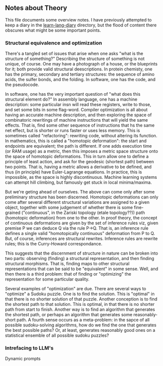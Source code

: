 Notes about Theory
------------------
This file documents some overview notes. I have previously attempted
to keep a diary in the [learn-lang-diary](learn-lang-diary) directory,
but the flood of content there obscures what might be some important
points.

### Structural equivalence and optimization
There's a tangled set of issues that arise when one asks "what is the
structure of something?" Describing the structure of something is not
unique, of course. One may have a photograph of a house, or the
blueprints for it; both provide valid structural deescriptions. In
protein chemisty, one has the primary, secondary and tertiary
structures: the sequence of amino acids, the sulfer bonds, and the
folding. In software, one has the code, and the pseudocode.

In software, one has the very important question of "what does this
structural element do?" In assembly language, one has a machine
description: some particular insn will read these registers, write to
those, and set some bits in some flag-word. Compiler optimization is all
about having an accurate machine description, and then exploring the
space of combinatoric rewritings of machine instructions that will yield
the same effects. That is, find some other sequence of instructions that
hs the same net effect, but is shorter or runs faster or uses less
memory. This is sometimes called "refactoring": rewriting code, without
altering its function. In mathematics, this is called a "homotopic
deformation": the start and endpoints are equivalent; the path is
different. If one adds execution time (or RAM usage) as a metric, then
this imposes a metric space structure onto the space of homotopic
deformations. This in turn allow one to define a principle of least
action, and ask for the geodesic (shortest path) between two points.
That is, having a metric allows a derivative to be defined, and thus (in
principle) have Euler-Lagrange equations. In practice, this is
impossible, as the space is highly discontinuous. Machine learning
systems can attempt hill climbing, but famously get stuck in local
minima/maxima.

But we're geting ahead of ourselves. The above can come only after some
preliminary structure has been discerned. Homotopic deformations can only
come after several different structural variations are assigned to a
given object, together with some judgement of whether there is some
fine-grained ("continuous", in the Zariski topology (etale topology??))
path (homotopic deformation) from one to the other. In proof theory, the
concept of continuous deformations are given by the set of inference
rules viz, given premise P we can deduce Q via the rule P->Q. That is,
an inference rule defines a single valid "homotopically continuous"
deformation from P to Q.  But, of course, inferences are structural
rewrites. Inference rules are rewrite rules; this is the Curry-Howard
correspondance.

This suggests that the discernment of structure in nature can be broken
into two parts: observing (finding) a structural representation, and
then finding structural morphisms. That is, finding maps to other
structural representations that can be said to be "equivalent" in some
sense. Well, and then there is a third problem: that of finding or
"optimizing" the representation for some particular quality.

Several examples of "optimization" are due. There are several ways to
"optimize" a Sudoku puzzle. One is to find the solution. This is
"optimal" in that there is no shorter solution of that puzzle. Another
conception is to find the shortest path to that solution. This is
optimal, in that there is no shorter path from start to finish.
Another way is to find an algorithm that generates the shortest path,
or perhaps an algorithm that generates some reasonably-short path.
A fourth sense occurs as a meta-problem: in the sapce of all possible
sudoku-solving algorithms, how do we find the one that generates the
best possible paths? Or, at least, generates reasonably good ones on a
statistical ensemble of all possible sudoku puzzles?

### Intrefacing to LLM's
Dynamic prompts
